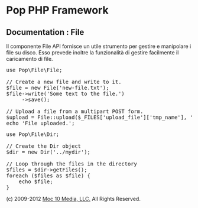Pop PHP Framework
=================

Documentation : File
--------------------

Il componente File API fornisce un utile strumento per gestire e manipolare i file su disco. Esso prevede inoltre la funzionalità di gestire facilmente il caricamento di file.

<pre>
use Pop\File\File;

// Create a new file and write to it.
$file = new File('new-file.txt');
$file->write('Some text to the file.')
     ->save();

// Upload a file from a multipart POST form.
$upload = File::upload($_FILES['upload_file']['tmp_name'], '../uploads/' . $_FILES['upload_file']['name']);
echo 'File uploaded.';
</pre>
<pre>
use Pop\File\Dir;

// Create the Dir object
$dir = new Dir('../mydir');

// Loop through the files in the directory
$files = $dir-&gt;getFiles();
foreach ($files as $file) {
    echo $file;
}
</pre>

(c) 2009-2012 [Moc 10 Media, LLC.](http://www.moc10media.com) All Rights Reserved.

